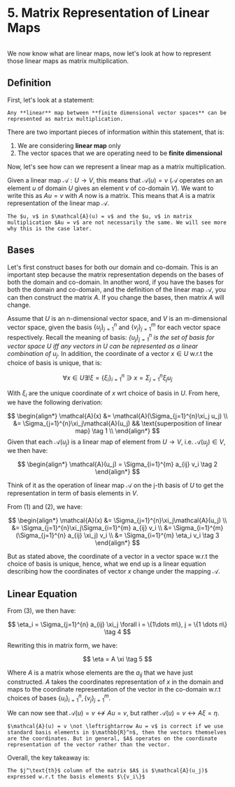 # 5. Matrix Representation of Linear Maps
```{contents}
```

We now know what are linear maps, now let's look at how to represent those linear maps as matrix multiplication.

## Definition
First, let's look at a statement:


```{important}
Any **linear** map between **finite dimensional vector spaces** can be represented as matrix multiplication.
```

There are two important pieces of information within this statement, that is:
1. We are considering **linear map** only 
2. The vector spaces that we are operating need to be **finite dimensional**

Now, let's see how can we represent a linear map as a matrix multiplication.

Given a linear map $\mathcal{A}: U \rightarrow V$, this means that $\mathcal{A}(u) = v$ ($\mathcal{A}$ operates on an element $u$ of domain $U$ gives an element $v$ of co-domain $V$). We want to write this as $Au = v$ with $A$ now is a matrix. This means that $A$ is a matrix representation of the linear map $\mathcal{A}$.

```{warning}
The $u, v$ in $\mathcal{A}(u) = v$ and the $u, v$ in matrix multiplication $Au = v$ are not necessarily the same. We will see more why this is the case later.
```

## Bases
Let's first construct bases for both our domain and co-domain. This is an important step because the matrix representation depends on the bases of both the domain and co-domain. In another word, if you have the bases for both the domain and co-domain, and the definition of the linear map $\mathcal{A}$, you can then construct the matrix $A$. If you change the bases, then matrix $A$ will change.

Assume that $U$ is an n-dimensional vector space, and $V$ is an m-dimensional vector space, given the basis $\{u_j\}^n_{j=1}$ and $\{v_j\}^m_{j=1}$ for each vector space respectively. Recall the meaning of basis: *$\{u_j\}^n_{j=1}$ is the set of basis for vector space $U$ iff any vectors in $U$ can be represented as a linear combination of $u_j$*. In addition, the coordinate of a vector $x \in U$ w.r.t the choice of basis is unique, that is:

$$
\forall x \in U \exists! \xi = \{\xi_i\}^n_{i=1} \ni x = \Sigma_{j=1}^{n}\xi_j u_j
$$

With $\xi_i$ are the unique coordinate of $x$ wrt choice of basis in $U$. From here, we have the following derivation:

$$
\begin{align*}
    \mathcal{A}(x) &= \mathcal{A}(\Sigma_{j=1}^{n}\xi_j u_j) \\
    &= \Sigma_{j=1}^{n}\xi_j\mathcal{A}(u_j) && \text{superposition of linear map} \tag 1 \\
\end{align*}
$$
Given that each $\mathcal{A}(u_j)$ is a linear map of element from $U \rightarrow V$, i.e. $\mathcal{A}(u_j) \in V$, we then have:

$$
\begin{align*}
    \mathcal{A}(u_j) = \Sigma_{i=1}^{m} a_{ij} v_i \tag 2
\end{align*}
$$

Think of it as the operation of linear map $\mathcal{A}$ on the j-th basis of $U$ to get the representation in term of basis elements in $V$.

From (1) and (2), we have:

$$
\begin{align*}
    \mathcal{A}(x) &= \Sigma_{j=1}^{n}\xi_j\mathcal{A}(u_j) \\
    &= \Sigma_{j=1}^{n}\xi_j\Sigma_{i=1}^{m} a_{ij} v_i \\
    &= \Sigma_{i=1}^{m}(\Sigma_{j=1}^{n} a_{ij} \xi_j) v_i \\
    &= \Sigma_{i=1}^{m} \eta_i v_i \tag 3
\end{align*}
$$

But as stated above, the coordinate of a vector in a vector space w.r.t the choice of basis is unique, hence, what we end up is a linear equation describing how the coordinates of vector $x$ change under the mapping $\mathcal{A}$.

## Linear Equation
From (3), we then have:

$$
\eta_i = \Sigma_{j=1}^{n} a_{ij} \xi_j \forall i = \{1\dots m\}, j = \{1 \dots n\} \tag 4
$$

Rewriting this in matrix form, we have:

$$
\eta = A \xi \tag 5
$$

Where $A$ is a matrix whose elements are the $a_{ij}$ that we have just constructed. $A$ takes the coordinates representation of $x$ in the domain and maps to the coordinate representation of the vector in the co-domain w.r.t choices of bases $\{u_i\}_{i=1}^n, \{v_j\}_{j=1}^m$.

We can now see that $\mathcal{A}(u) = v \not \leftrightarrow Au = v$, but rather $\mathcal{A}(u) = v \leftrightarrow A \xi = \eta$.

```{note}
$\mathcal{A}(u) = v \not \leftrightarrow Au = v$ is correct if we use standard basis elements in $\mathbb{R}^n$, then the vectors themselves are the coordinates. But in general, $A$ operates on the coordinate representation of the vector rather than the vector.
```

Overall, the key takeaway is: 

```{important}
The $j^\text{th}$ column of the matrix $A$ is $\mathcal{A}(u_j)$ expressed w.r.t the basis elements $\{v_i\}$
```